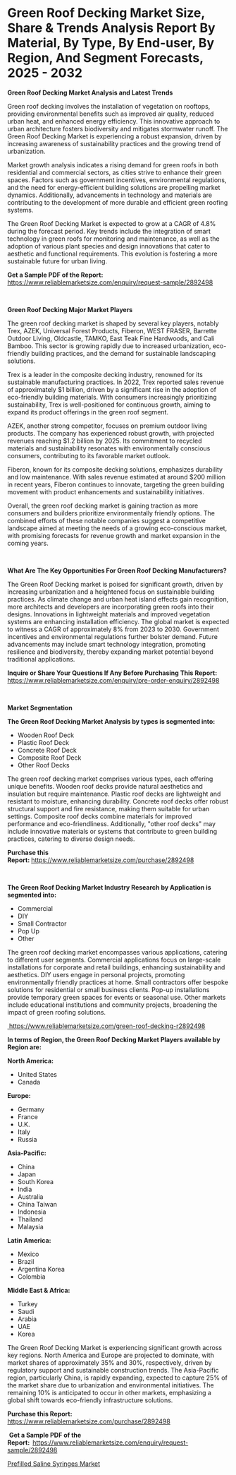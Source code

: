 <p><h1>Green Roof Decking Market Size, Share & Trends Analysis Report By Material, By Type, By End-user, By Region, And Segment Forecasts, 2025 - 2032</h1></p><p><strong>Green Roof Decking Market Analysis and Latest Trends</strong></p>
<p><p>Green roof decking involves the installation of vegetation on rooftops, providing environmental benefits such as improved air quality, reduced urban heat, and enhanced energy efficiency. This innovative approach to urban architecture fosters biodiversity and mitigates stormwater runoff. The Green Roof Decking Market is experiencing a robust expansion, driven by increasing awareness of sustainability practices and the growing trend of urbanization.</p><p>Market growth analysis indicates a rising demand for green roofs in both residential and commercial sectors, as cities strive to enhance their green spaces. Factors such as government incentives, environmental regulations, and the need for energy-efficient building solutions are propelling market dynamics. Additionally, advancements in technology and materials are contributing to the development of more durable and efficient green roofing systems.</p><p>The Green Roof Decking Market is expected to grow at a CAGR of 4.8% during the forecast period. Key trends include the integration of smart technology in green roofs for monitoring and maintenance, as well as the adoption of various plant species and design innovations that cater to aesthetic and functional requirements. This evolution is fostering a more sustainable future for urban living.</p></p>
<p><strong>Get a Sample PDF of the Report:&nbsp;</strong> <a href="https://www.reliablemarketsize.com/enquiry/request-sample/2892498?utm_campaign=3178&utm_medium=2&utm_source=Github&utm_content=ia&utm_term=15032025&utm_id=green-roof-decking">https://www.reliablemarketsize.com/enquiry/request-sample/2892498</a></p>
<p>&nbsp;</p>
<p><strong>Green Roof Decking Major Market Players</strong></p>
<p><p>The green roof decking market is shaped by several key players, notably Trex, AZEK, Universal Forest Products, Fiberon, WEST FRASER, Barrette Outdoor Living, Oldcastle, TAMKO, East Teak Fine Hardwoods, and Cali Bamboo. This sector is growing rapidly due to increased urbanization, eco-friendly building practices, and the demand for sustainable landscaping solutions.</p><p>Trex is a leader in the composite decking industry, renowned for its sustainable manufacturing practices. In 2022, Trex reported sales revenue of approximately $1 billion, driven by a significant rise in the adoption of eco-friendly building materials. With consumers increasingly prioritizing sustainability, Trex is well-positioned for continuous growth, aiming to expand its product offerings in the green roof segment.</p><p>AZEK, another strong competitor, focuses on premium outdoor living products. The company has experienced robust growth, with projected revenues reaching $1.2 billion by 2025. Its commitment to recycled materials and sustainability resonates with environmentally conscious consumers, contributing to its favorable market outlook.</p><p>Fiberon, known for its composite decking solutions, emphasizes durability and low maintenance. With sales revenue estimated at around $200 million in recent years, Fiberon continues to innovate, targeting the green building movement with product enhancements and sustainability initiatives.</p><p>Overall, the green roof decking market is gaining traction as more consumers and builders prioritize environmentally friendly options. The combined efforts of these notable companies suggest a competitive landscape aimed at meeting the needs of a growing eco-conscious market, with promising forecasts for revenue growth and market expansion in the coming years.</p></p>
<p>&nbsp;</p>
<p><strong>What Are The Key Opportunities For Green Roof Decking Manufacturers?</strong></p>
<p><p>The Green Roof Decking market is poised for significant growth, driven by increasing urbanization and a heightened focus on sustainable building practices. As climate change and urban heat island effects gain recognition, more architects and developers are incorporating green roofs into their designs. Innovations in lightweight materials and improved vegetation systems are enhancing installation efficiency. The global market is expected to witness a CAGR of approximately 8% from 2023 to 2030. Government incentives and environmental regulations further bolster demand. Future advancements may include smart technology integration, promoting resilience and biodiversity, thereby expanding market potential beyond traditional applications.</p></p>
<p><strong>Inquire or Share Your Questions If Any Before Purchasing This Report:</strong> <a href="https://www.reliablemarketsize.com/enquiry/pre-order-enquiry/2892498?utm_campaign=3178&utm_medium=2&utm_source=Github&utm_content=ia&utm_term=15032025&utm_id=green-roof-decking">https://www.reliablemarketsize.com/enquiry/pre-order-enquiry/2892498</a></p>
<p>&nbsp;</p>
<p><strong>Market Segmentation</strong></p>
<p><strong>The Green Roof Decking Market Analysis by types is segmented into:</strong></p>
<p><ul><li>Wooden Roof Deck</li><li>Plastic Roof Deck</li><li>Concrete Roof Deck</li><li>Composite Roof Deck</li><li>Other Roof Decks</li></ul></p>
<p><p>The green roof decking market comprises various types, each offering unique benefits. Wooden roof decks provide natural aesthetics and insulation but require maintenance. Plastic roof decks are lightweight and resistant to moisture, enhancing durability. Concrete roof decks offer robust structural support and fire resistance, making them suitable for urban settings. Composite roof decks combine materials for improved performance and eco-friendliness. Additionally, "other roof decks" may include innovative materials or systems that contribute to green building practices, catering to diverse design needs.</p></p>
<p><strong>Purchase this Report:&nbsp;</strong><a href="https://www.reliablemarketsize.com/purchase/2892498?utm_campaign=3178&utm_medium=2&utm_source=Github&utm_content=ia&utm_term=15032025&utm_id=green-roof-decking">https://www.reliablemarketsize.com/purchase/2892498</a></p>
<p>&nbsp;</p>
<p><strong>The Green Roof Decking Market Industry Research by Application is segmented into:</strong></p>
<p><ul><li>Commercial</li><li>DIY</li><li>Small Contractor</li><li>Pop Up</li><li>Other</li></ul></p>
<p><p>The green roof decking market encompasses various applications, catering to different user segments. Commercial applications focus on large-scale installations for corporate and retail buildings, enhancing sustainability and aesthetics. DIY users engage in personal projects, promoting environmentally friendly practices at home. Small contractors offer bespoke solutions for residential or small business clients. Pop-up installations provide temporary green spaces for events or seasonal use. Other markets include educational institutions and community projects, broadening the impact of green roofing solutions.</p></p>
<p><a href="https://www.reliablemarketsize.com/green-roof-decking-r2892498?utm_campaign=3178&utm_medium=2&utm_source=Github&utm_content=ia&utm_term=15032025&utm_id=green-roof-decking">&nbsp;https://www.reliablemarketsize.com/green-roof-decking-r2892498</a></p>
<p><strong>In terms of Region, the Green Roof Decking Market Players available by Region are:</strong></p>
<p>
    <p> <strong> North America: </strong>
        <ul>
            <li>United States</li>
            <li>Canada</li>
        </ul>
        </p> 
    <p> <strong> Europe: </strong>
        <ul>
            <li>Germany</li>
            <li>France</li>
            <li>U.K.</li>
            <li>Italy</li>
            <li>Russia</li>
        </ul>
        </p> 
    <p> <strong> Asia-Pacific: </strong>
        <ul>
            <li>China</li>
            <li>Japan</li>
            <li>South Korea</li>
            <li>India</li>
            <li>Australia</li>
            <li>China Taiwan</li>
            <li>Indonesia</li>
            <li>Thailand</li>
            <li>Malaysia</li>
        </ul>
        </p> 
    <p> <strong> Latin America: </strong>
        <ul>
            <li>Mexico</li>
            <li>Brazil</li>
            <li>Argentina Korea</li>
            <li>Colombia</li>
        </ul>
        </p> 
    <p> <strong> Middle East & Africa: </strong>
        <ul>
            <li>Turkey</li>
            <li>Saudi</li>
            <li>Arabia</li>
            <li>UAE</li>
            <li>Korea</li>
        </ul>
    </p>
    </p>
<p><p>The Green Roof Decking Market is experiencing significant growth across key regions. North America and Europe are projected to dominate, with market shares of approximately 35% and 30%, respectively, driven by regulatory support and sustainable construction trends. The Asia-Pacific region, particularly China, is rapidly expanding, expected to capture 25% of the market share due to urbanization and environmental initiatives. The remaining 10% is anticipated to occur in other markets, emphasizing a global shift towards eco-friendly infrastructure solutions.</p></p>
<p><strong>Purchase this Report: </strong><a href="https://www.reliablemarketsize.com/purchase/2892498?utm_campaign=3178&utm_medium=2&utm_source=Github&utm_content=ia&utm_term=15032025&utm_id=green-roof-decking">https://www.reliablemarketsize.com/purchase/2892498</a></p>
<p>&nbsp;<strong>Get a Sample PDF of the Report:&nbsp;&nbsp;</strong><a href="https://www.reliablemarketsize.com/enquiry/request-sample/2892498?utm_campaign=3178&utm_medium=2&utm_source=Github&utm_content=ia&utm_term=15032025&utm_id=green-roof-decking">https://www.reliablemarketsize.com/enquiry/request-sample/2892498</a></p>
<p><strong></strong></p>
<p><p><a href="https://github.com/jhamygunler/Market-Research-Report-List-1/blob/main/prefilled-saline-syringes-market.md?utm_campaign=3178&utm_medium=2&utm_source=Github&utm_content=ia&utm_term=15032025&utm_id=green-roof-decking">Prefilled Saline Syringes Market</a></p></p>